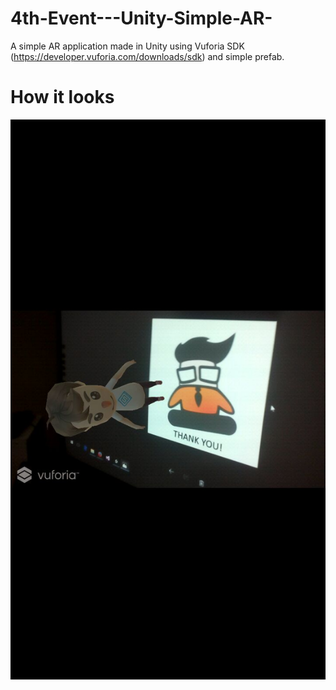 # 4th-Event---Unity-Simple-AR-
A simple AR application made in Unity using Vuforia SDK (https://developer.vuforia.com/downloads/sdk) and simple prefab.

# How it looks
![alt tag](https://github.com/UotAStudentGuru/4th-Event---Unity-Simple-AR-/blob/master/Screenshot/20170304_182041.jpg) 
